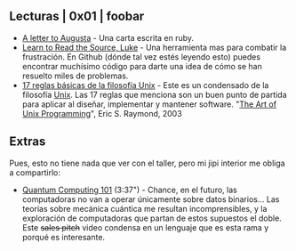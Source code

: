 ## Lecturas | 0x01 | foobar

- [A letter to Augusta](https://github.com/jpfuentes2/a-letter-to-Augusta) - Una carta escrita en ruby.
- [Learn to Read the Source, Luke](http://blog.codinghorror.com/learn-to-read-the-source-luke/) - Una herramienta mas para combatir la frustración. En Github (dónde tal vez estés leyendo esto) puedes encontrar muchísimo código para darte una idea de cómo se han resuelto miles de problemas.
- [17 reglas básicas de la filosofía Unix](http://www.faqs.org/docs/artu/ch01s06.html#id2873540) - Este es un condensado de la filosofía [Unix](https://en.wikipedia.org/wiki/Unix). Las 17 reglas que menciona son un buen punto de partida para aplicar al diseñar, implementar y mantener software. "[The Art of Unix Programming](http://www.faqs.org/docs/artu/index.html)", Eric S. Raymond, 2003


## Extras

Pues, esto no tiene nada que ver con el taller, pero mi jipi interior me obliga a compartirlo:

- [Quantum Computing 101](https://www.youtube.com/watch?v=jg8iCnQTLfM) (3:37") - Chance, en el futuro, las computadoras no van a operar únicamente sobre datos binarios... Las teorías sobre mecánica cuántica me resultan incomprensibles, y la exploración de computadoras que partan de estos supuestos el doble. Este ~~sales pitch~~ video condensa en un lenguaje que es esta rama y porqué es interesante.
